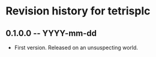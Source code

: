# Revision history for tetrisplc

## 0.1.0.0 -- YYYY-mm-dd

* First version. Released on an unsuspecting world.
